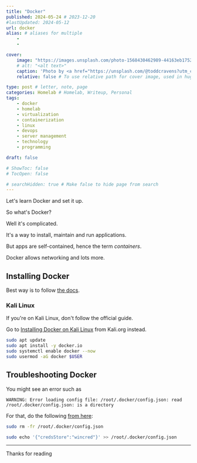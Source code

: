 ```yaml
---
title: "Docker"
published: 2024-05-24 # 2023-12-20
#lastUpdated: 2024-05-12
url: docker
alias: # aliases for multiple
    - 
    - 

cover:
    image: "https://images.unsplash.com/photo-1568430462989-44163eb1752f?q=80&w=1080&auto=format&fit=crop&ixlib=rb-4.0.3&ixid=M3wxMjA3fDB8MHxwaG90by1wYWdlfHx8fGVufDB8fHx8fA%3D%3D"
    # alt: "<alt text>"
    caption: 'Photo by <a href="https://unsplash.com/@toddcravens?utm_content=creditCopyText&utm_medium=referral&utm_source=unsplash">Todd Cravens</a> on <a href="https://unsplash.com/photos/blue-whale-on-sea-lwACYK8ScmA?utm_content=creditCopyText&utm_medium=referral&utm_source=unsplash">Unsplash</a>'
    relative: false # To use relative path for cover image, used in hugo Page-bundles 

type: post # letter, note, page
categories: Homelab # Homelab, Writeup, Personal
tags:
    - docker 
    - homelab
    - virtualization
    - containerization
    - linux
    - devops
    - server management
    - technology
    - programming

draft: false

# ShowToc: false
# TocOpen: false

# searchHidden: true # Make false to hide page from search
---
```


Let's learn Docker and set it up.

So what's Docker?

Well it's complicated.

It's a way to install, maintain and run applications.

But apps are self-contained, hence the term *containers*.

Docker allows networking and lots more.

## Installing Docker

Best way is to follow [the docs](https://docs.docker.com/engine/install/).

### Kali Linux

If you're on Kali Linux, don't follow the official guide.

Go to [Installing Docker on Kali Linux](https://www.kali.org/docs/containers/installing-docker-on-kali/) from Kali.org instead.

```bash
sudo apt update
sudo apt install -y docker.io
sudo systemctl enable docker --now
sudo usermod -aG docker $USER
```

## Troubleshooting Docker

You might see an error such as

```plain-text
WARNING: Error loading config file: /root/.docker/config.json: read /root/.docker/config.json: is a directory
```

For that, do the following [from here](https://github.com/docker/for-win/issues/808):

```bash
sudo rm -fr /root/.docker/config.json

sudo echo '{"credsStore":"wincred"}' >> /root/.docker/config.json

```



---

Thanks for reading
